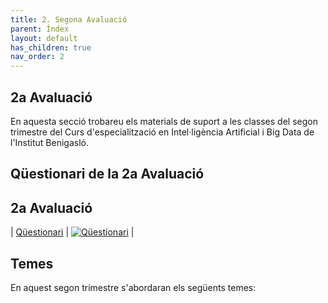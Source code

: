 ```yaml
---
title: 2. Segona Avaluació
parent: Índex
layout: default
has_children: true
nav_order: 2
---
```


## 2a Avaluació

En aquesta secció trobareu els materials de suport a les classes del segon trimestre del Curs d'especialització en Intel·ligència Artificial i Big Data de l'Institut Benigasló.

## Qüestionari de la 2a Avaluació

## 2a Avaluació

| [Qüestionari](https://forms.office.com/Pages/ResponsePage.aspx?id=FBHdc33vx0CGaVadMufim5EClfP8KoFLqyNos3rlrH5UNVdIR1ZIRlRMS1VWMzZRSk5OMVJQSlYwRy4u) | [![Qüestionari](https://img.shields.io/badge/Office%20365-Q%C3%BCestionari-blue?logo=microsoft-office&logoColor=white)](https://forms.office.com/Pages/ResponsePage.aspx?id=FBHdc33vx0CGaVadMufim5EClfP8KoFLqyNos3rlrH5UNVdIR1ZIRlRMS1VWMzZRSk5OMVJQSlYwRy4u) |

## Temes

En aquest segon trimestre s'abordaran els següents temes:
